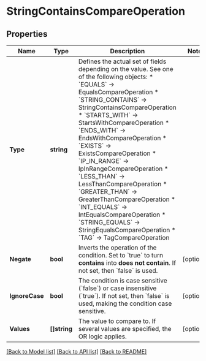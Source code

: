 # StringContainsCompareOperation

## Properties

Name | Type | Description | Notes
------------ | ------------- | ------------- | -------------
**Type** | **string** | Defines the actual set of fields depending on the value. See one of the following objects:   * &#x60;EQUALS&#x60; -&gt; EqualsCompareOperation  * &#x60;STRING_CONTAINS&#x60; -&gt; StringContainsCompareOperation  * &#x60;STARTS_WITH&#x60; -&gt; StartsWithCompareOperation  * &#x60;ENDS_WITH&#x60; -&gt; EndsWithCompareOperation  * &#x60;EXISTS&#x60; -&gt; ExistsCompareOperation  * &#x60;IP_IN_RANGE&#x60; -&gt; IpInRangeCompareOperation  * &#x60;LESS_THAN&#x60; -&gt; LessThanCompareOperation  * &#x60;GREATER_THAN&#x60; -&gt; GreaterThanCompareOperation  * &#x60;INT_EQUALS&#x60; -&gt; IntEqualsCompareOperation  * &#x60;STRING_EQUALS&#x60; -&gt; StringEqualsCompareOperation  * &#x60;TAG&#x60; -&gt; TagCompareOperation   | 
**Negate** | **bool** | Inverts the operation of the condition. Set to &#x60;true&#x60; to turn **contains** into **does not contain**.    If not set, then &#x60;false&#x60; is used. | [optional] 
**IgnoreCase** | **bool** | The condition is case sensitive (&#x60;false&#x60;) or case insensitive (&#x60;true&#x60;).   If not set, then &#x60;false&#x60; is used, making the condition case sensitive. | [optional] 
**Values** | **[]string** | The value to compare to.   If several values are specified, the OR logic applies. | [optional] 

[[Back to Model list]](../README.md#documentation-for-models) [[Back to API list]](../README.md#documentation-for-api-endpoints) [[Back to README]](../README.md)


